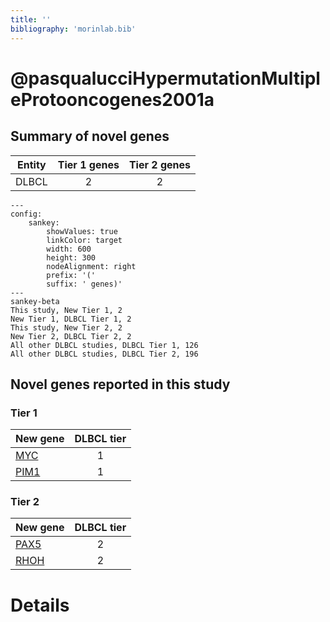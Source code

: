 ```yaml
---
title: ''
bibliography: 'morinlab.bib'
---
```


# @pasqualucciHypermutationMultipleProtooncogenes2001a
## Summary of novel genes

|Entity| Tier 1 genes| Tier 2 genes|
|:-:|:-:|:-:|
|DLBCL|2|2|
```mermaid
---
config:
    sankey:
        showValues: true
        linkColor: target
        width: 600
        height: 300
        nodeAlignment: right
        prefix: '('
        suffix: ' genes)'
---
sankey-beta
This study, New Tier 1, 2
New Tier 1, DLBCL Tier 1, 2
This study, New Tier 2, 2
New Tier 2, DLBCL Tier 2, 2
All other DLBCL studies, DLBCL Tier 1, 126
All other DLBCL studies, DLBCL Tier 2, 196
```

## Novel genes reported in this study

### Tier 1
|New gene|DLBCL tier|
|:-|:-:|
|[MYC](../MYC)|1 |
|[PIM1](../PIM1)|1 |

### Tier 2
|New gene|DLBCL tier|
|:-|:-:|
|[PAX5](../PAX5)|2 |
|[RHOH](../RHOH)|2 |


# Details


